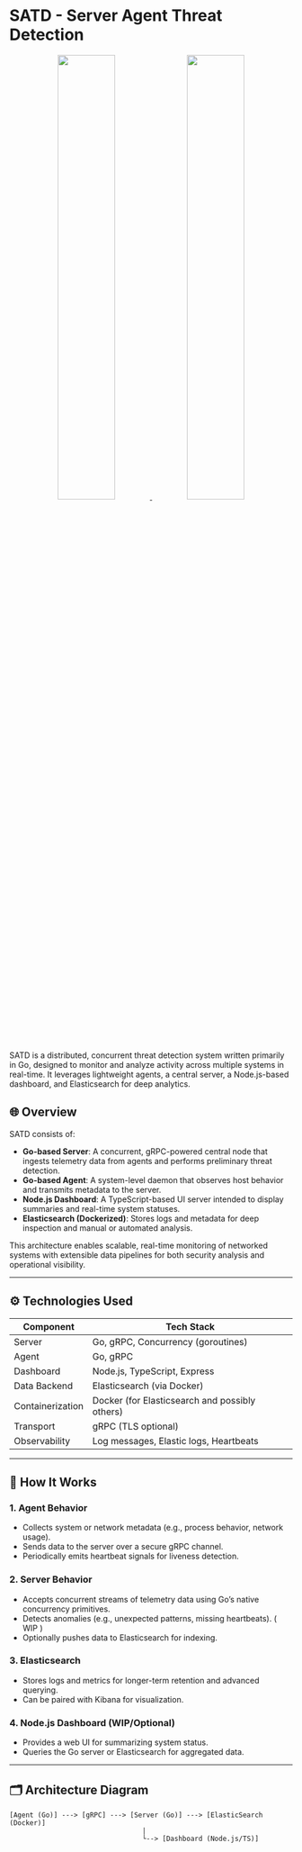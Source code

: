 # SATD - Server Agent Threat Detection

<p align="center">
  <a href="https://raw.githubusercontent.com/Francois-Coleongco/SATD/main/demos/terminal_SATD.mp4">
    <img src="terminal_preview.png" width="45%">
  </a>
  <a href="https://raw.githubusercontent.com/Francois-Coleongco/SATD/main/demos/elastic_SATD.mp4">
    <img src="elastic_preview.png" width="45%">
  </a>
</p>

SATD is a distributed, concurrent threat detection system written primarily in Go, designed to monitor and analyze activity across multiple systems in real-time. It leverages lightweight agents, a central server, a Node.js-based dashboard, and Elasticsearch for deep analytics.

## 🌐 Overview

SATD consists of:

- **Go-based Server**: A concurrent, gRPC-powered central node that ingests telemetry data from agents and performs preliminary threat detection.
- **Go-based Agent**: A system-level daemon that observes host behavior and transmits metadata to the server.
- **Node.js Dashboard**: A TypeScript-based UI server intended to display summaries and real-time system statuses.
- **Elasticsearch (Dockerized)**: Stores logs and metadata for deep inspection and manual or automated analysis.

This architecture enables scalable, real-time monitoring of networked systems with extensible data pipelines for both security analysis and operational visibility.

---

## ⚙️ Technologies Used

| Component      | Tech Stack                            |
|----------------|----------------------------------------|
| Server         | Go, gRPC, Concurrency (goroutines)     |
| Agent          | Go, gRPC                               |
| Dashboard      | Node.js, TypeScript, Express           |
| Data Backend   | Elasticsearch (via Docker)             |
| Containerization | Docker (for Elasticsearch and possibly others) |
| Transport      | gRPC (TLS optional)                    |
| Observability  | Log messages, Elastic logs, Heartbeats |

---

## 🧠 How It Works

### 1. Agent Behavior
- Collects system or network metadata (e.g., process behavior, network usage).
- Sends data to the server over a secure gRPC channel.
- Periodically emits heartbeat signals for liveness detection.

### 2. Server Behavior
- Accepts concurrent streams of telemetry data using Go’s native concurrency primitives.
- Detects anomalies (e.g., unexpected patterns, missing heartbeats). ( WIP )
- Optionally pushes data to Elasticsearch for indexing.

### 3. Elasticsearch
- Stores logs and metrics for longer-term retention and advanced querying.
- Can be paired with Kibana for visualization.

### 4. Node.js Dashboard (WIP/Optional)
- Provides a web UI for summarizing system status.
- Queries the Go server or Elasticsearch for aggregated data.

---

## 🗂️ Architecture Diagram

```plaintext
[Agent (Go)] ---> [gRPC] ---> [Server (Go)] ---> [ElasticSearch (Docker)]
                                 |
                                 └--> [Dashboard (Node.js/TS)]

